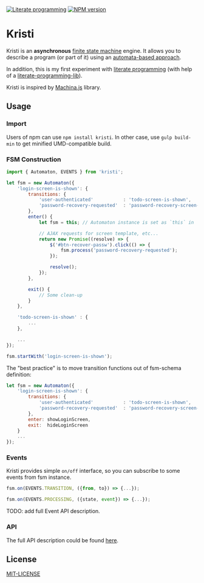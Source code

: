 [![Literate programming][literate-image]][literate-url]
[![NPM version][npm-image]][npm-url]

# Kristi

Kristi is an **asynchronous** [finite state machine][fsm-url] engine. It allows you to describe a program (or part of it) using an [automata-based approach][automata-url].

In addition, this is my first experiment with [literate programming](https://en.wikipedia.org/wiki/Literate_programming) (with help of a [literate-programming-lib](https://github.com/jostylr/literate-programming-lib)).

Kristi is inspired by [Machina.js](https://github.com/ifandelse/machina.js) library.

## Usage

### Import

Users of npm can use `npm install kristi`.
In other case, use `gulp build-min` to get minified UMD-compatible build.


### FSM Construction

```javascript
import { Automaton, EVENTS } from 'kristi';

let fsm = new Automaton({
	'login-screen-is-shown': {
		transitions: {
			'user-authenticated'           : 'todo-screen-is-shown',
			'password-recovery-requested'  : 'password-recovery-screen-is-shown',
		},
		enter() {
			let fsm = this; // Automaton instance is set as `this` in `enter` and `exit`;

			// AJAX requests for screen template, etc...
			return new Promise((resolve) => {
				$('#btn-recover-passw').click(() => {
					fsm.process('password-recovery-requested');
				});

				resolve();
			});
		},

		exit() {
			// Some clean-up
		}
	},

	'todo-screen-is-shown' : {
		...
	},

	...
});

fsm.startWith('login-screen-is-shown');
```

The "best practice" is to move transition functions out of fsm-schema definition:

```javascript
let fsm = new Automaton({
	'login-screen-is-shown': {
		transitions: {
			'user-authenticated'           : 'todo-screen-is-shown',
			'password-recovery-requested'  : 'password-recovery-screen-is-show',
		},
		enter: showLoginScreen,
		exit:  hideLoginScreen
	}
	...
});
```

### Events

Kristi provides simple `on/off` interface, so you can subscribe to some events from fsm instance.

```javascript
fsm.on(EVENTS.TRANSITION, ({from, to}) => {...});

fsm.on(EVENTS.PROCESSING, ({state, event}) => {...});
```

TODO: add full Event API description.


### API

The full API description could be found [here][api-url].

## License

[MIT-LICENSE](https://github.com/AZaviruha/Kristi/blob/master/LICENSE)


[literate-image]: https://img.shields.io/badge/literate%20programming--brightgreen.svg
[literate-url]: https://en.wikipedia.org/wiki/Literate_programming
[npm-image]: http://img.shields.io/badge/npm-v0.1.2-green.svg
[npm-url]: https://www.npmjs.com/package/kristi
[fsm-url]: https://en.wikipedia.org/wiki/Finite-state_machine
[automata-url]: https://en.wikipedia.org/wiki/Automata-based_programming
[api-url]: https://github.com/AZaviruha/Kristi/blob/master/src/index.md#public-api-definition
